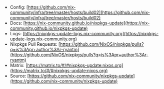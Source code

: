 - Config: [https://github.com/nix-community/infra/tree/master/hosts/build02](https://github.com/nix-community/infra/tree/master/hosts/build02)
- Docs: [https://nix-community.github.io/nixpkgs-update](https://nix-community.github.io/nixpkgs-update)
- Logs: [https://nixpkgs-update-logs.nix-community.org](https://nixpkgs-update-logs.nix-community.org)
- Nixpkgs Pull Requests: [https://github.com/NixOS/nixpkgs/pulls?q=is%3Apr+author%3Ar-ryantm](https://github.com/NixOS/nixpkgs/pulls?q=is%3Apr+author%3Ar-ryantm)
- Matrix: [https://matrix.to/#/#nixpkgs-update:nixos.org](https://matrix.to/#/#nixpkgs-update:nixos.org)
- Source: [https://github.com/nix-community/nixpkgs-update](https://github.com/nix-community/nixpkgs-update)
